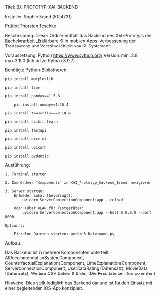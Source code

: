 Titel: BA-PROTOTYP-XAI-BACKEND

Ersteller: Sophie Brand (5194731)

Prüfer: Thorsten Teschke

Beschreibung:  Dieser Ordner enthält das Backend des XAI-Prototyps der Bachelorarbeit „Erklärbare KI in mobilen Apps: Verbesserung der Transparenz und Verständlichkeit von KI-Systemen“.

Voraussetzung: Python https://www.python.org/ 
		Version: min. 3.8 max.3.11.0
  		(Ich nutze Python 3.9.7)

Benötigte Python-Bibliotheken:

	pip install matplotlib

 	pip install lime

  	pip install pandas==1.5.3

    	pip install numpy==1.26.4
 
	pip install tensorflow==2.19.0
 
	pip install scikit-learn
 
	pip install fastapi
 
	pip install dice-ml
 
	pip install uvicorn
 
	pip install pydantic

Ausführung: 

	1. Terminal starten 
 
	2. Zum Ordner "Components" in XAI_Prototyp_Backend_Brand navigieren

	3. Server starten: 
		Entweder Lokal (bevorzugt): 
			uvicorn ServerConnectionComponent:app --reload
   
		Oder (Über WLAN für Testgeräte): 
			uvicorn ServerConnectionComponent:app --host 0.0.0.0 --port 8000

	Optional: 
 
		Einzelne Dateien starten: python3 Dateiname.py

Aufbau: 

Das Backend ist in mehrere Komponenten unterteilt: AIRecommendationSystemComponent, 																						CounterfactualExplanationsComponent,
						LimeExplanationsComponent,
						ServerConnectionComponent,
						UserDataRating (Datensatz),
						MovieData (Datensatz),
						Weitere CSV Datein & Bilder (Die Resultate der Komponenten)

Hinweise: Dies stellt lediglich das Backend dar und ist für den Einsatz mit einer begleitenden iOS-App konzipiert.
	
